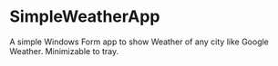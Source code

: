 # SimpleWeatherApp
A simple Windows Form app to show Weather of any city like Google Weather. Minimizable to tray.
